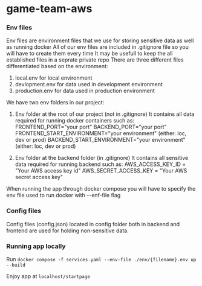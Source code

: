 # game-team-aws

### Env files

Env files are environment files that we use for storing sensitive data as well as running docker
All of our env files are included in .gitignore file so you will have to create them every time
It may be usefull to keep the all established files in a seprate private repo
There are three different files differentiated based on the environment:
1. local.env for local environment
2. devlopment.env for data used in development environment
3. production.env for data used in production environment

We have two env folders in our project:

1. Env folder at the root of our project (not in .gitignore)
It contains all data required for running docker containers such as:
FRONTEND_PORT="your port"
BACKEND_PORT="your port"
FRONTEND_START_ENVIRONMENT="your environment" (either: loc, dev or prod)
BACKEND_START_ENVIRONMENT="your environment" (either: loc, dev or prod)

2. Env folder at the backend folder (in .gitignore)
It contains all sensitive data required for running backend such as:
AWS_ACCESS_KEY_ID = "Your AWS access key id" 
AWS_SECRET_ACCESS_KEY = "Your AWS secret access key"

When running the app through docker compose you will have to specify the env file used to run docker with --enf-file flag

### Config files

Config files (config.json) located in config folder both in backend and frontend are used for holding non-sensitive data.

### Running app locally

Run `docker compose -f services.yaml --env-file ./env/{filename}.env up --build`

Enjoy app at `localhost/startpage`
